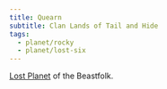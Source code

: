 ```yaml
---
title: Quearn
subtitle: Clan Lands of Tail and Hide
tags:
  - planet/rocky
  - planet/lost-six
---
```


[Lost Planet](../6-lost-worlds.md) of the Beastfolk.
